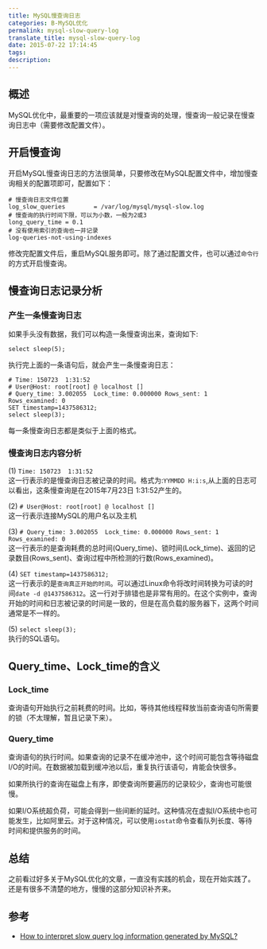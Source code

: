 ```yaml
---
title: MySQL慢查询日志
categories: B-MySQL优化
permalink: mysql-slow-query-log
translate_title: mysql-slow-query-log
date: 2015-07-22 17:14:45
tags:
description:
---
```

## 概述
MySQL优化中，最重要的一项应该就是对慢查询的处理，慢查询一般记录在慢查询日志中（需要修改配置文件）。

## 开启慢查询
开启MySQL慢查询日志的方法很简单，只要修改在MySQL配置文件中，增加慢查询相关的配置项即可，配置如下：
```
# 慢查询日志文件位置
log_slow_queries        = /var/log/mysql/mysql-slow.log
# 慢查询的执行时间下限，可以为小数，一般为2或3
long_query_time = 0.1
# 没有使用索引的查询也一并记录
log-queries-not-using-indexes
```
修改完配置文件后，重启MySQL服务即可。除了通过配置文件，也可以通过`命令行`的方式开启慢查询。

## 慢查询日志记录分析
### 产生一条慢查询日志
如果手头没有数据，我们可以构造一条慢查询出来，查询如下:
```
select sleep(5);
```
执行完上面的一条语句后，就会产生一条慢查询日志：
```
# Time: 150723  1:31:52                                                                        
# User@Host: root[root] @ localhost []                                                         
# Query_time: 3.002055  Lock_time: 0.000000 Rows_sent: 1  Rows_examined: 0                     
SET timestamp=1437586312;                                                                      
select sleep(3);
```
每一条慢查询日志都是类似于上面的格式。
<br />
### 慢查询日志内容分析
(1) `Time: 150723  1:31:52 `  
这一行表示的是慢查询日志被记录的时间。格式为:`YYMMDD H:i:s`,从上面的日志可以看出，这条慢查询是在2015年7月23日 1:31:52产生的。  

(2) `# User@Host: root[root] @ localhost []`  
这一行表示连接MySQL的用户名以及主机  

(3) `# Query_time: 3.002055  Lock_time: 0.000000 Rows_sent: 1  Rows_examined: 0`  
这一行表示的是查询耗费的总时间(Query_time)、锁时间(Lock_time)、返回的记录数目(Rows_sent)、查询过程中所检测的行数(Rows_examined)。  

(4) `SET timestamp=1437586312;`  
这一行表示的是`查询真正开始的时间`。可以通过Linux命令将改时间转换为可读的时间`date -d @1437586312`。这一行对于排错也是非常有用的。在这个实例中，查询开始的时间和日志被记录的时间是一致的，但是在高负载的服务器下，这两个时间通常是不一样的。

(5) `select sleep(3);`  
执行的SQL语句。  


## Query_time、Lock_time的含义
### Lock_time
查询语句开始执行之前耗费的时间。比如，等待其他线程释放当前查询语句所需要的锁（不太理解，暂且记录下来）。
<br />
### Query_time
查询语句的执行时间。如果查询的记录不在缓冲池中，这个时间可能包含等待磁盘I/O的时间。在数据被加载到缓冲池以后，重复执行该语句，肯能会快很多。  

如果所执行的查询在磁盘上有序，即使查询所要遍历的记录较少，查询也可能很慢。  

如果I/O系统超负荷，可能会得到一些间断的延时。这种情况在虚拟I/O系统中也可能发生，比如阿里云。对于这种情况，可以使用`iostat`命令查看队列长度、等待时间和提供服务的时间。

## 总结
之前看过好多关于MySQL优化的文章，一直没有实践的机会，现在开始实践了。还是有很多不清楚的地方，慢慢的这部分知识补齐来。

## 参考
* [How to interpret slow query log information generated by MySQL?](http://stackoverflow.com/questions/19036176/how-to-interpret-slow-query-log-information-generated-by-mysql)
<br />
